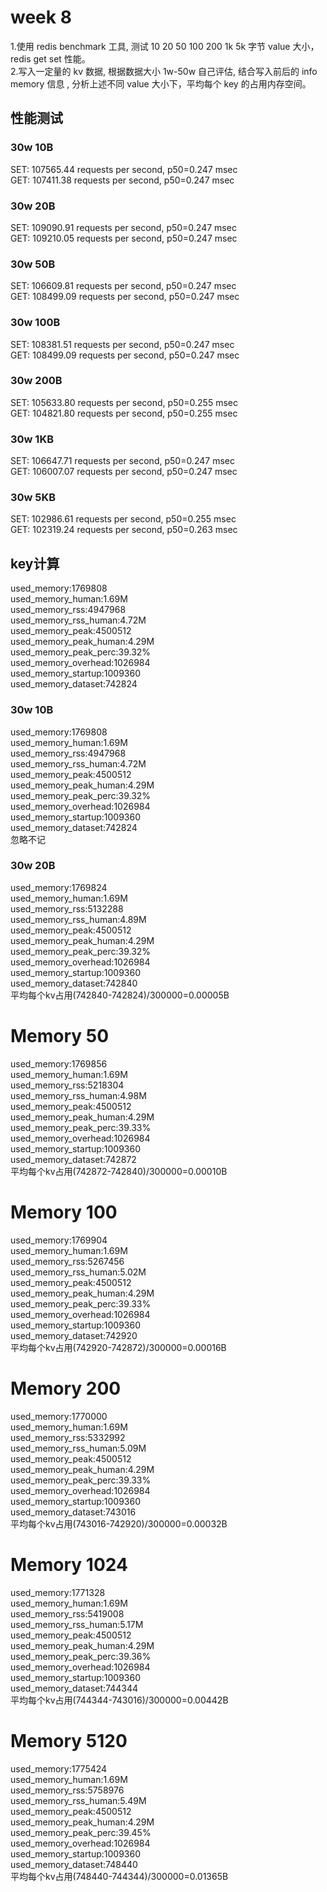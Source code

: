 # week 8
1.使用 redis benchmark 工具, 测试 10 20 50 100 200 1k 5k 字节 value 大小，redis get set 性能。  
2.写入一定量的 kv 数据, 根据数据大小 1w-50w 自己评估, 结合写入前后的 info memory 信息  , 分析上述不同 value 大小下，平均每个 key 的占用内存空间。
## 性能测试
### 30w 10B
SET: 107565.44 requests per second, p50=0.247 msec  
GET: 107411.38 requests per second, p50=0.247 msec
### 30w 20B
SET: 109090.91 requests per second, p50=0.247 msec  
GET: 109210.05 requests per second, p50=0.247 msec
### 30w 50B
SET: 106609.81 requests per second, p50=0.247 msec  
GET: 108499.09 requests per second, p50=0.247 msec
### 30w 100B
SET: 108381.51 requests per second, p50=0.247 msec  
GET: 108499.09 requests per second, p50=0.247 msec
### 30w 200B
SET: 105633.80 requests per second, p50=0.255 msec  
GET: 104821.80 requests per second, p50=0.255 msec
### 30w 1KB
SET: 106647.71 requests per second, p50=0.247 msec  
GET: 106007.07 requests per second, p50=0.247 msec
### 30w 5KB
SET: 102986.61 requests per second, p50=0.255 msec  
GET: 102319.24 requests per second, p50=0.263 msec
## key计算
used_memory:1769808  
used_memory_human:1.69M  
used_memory_rss:4947968  
used_memory_rss_human:4.72M  
used_memory_peak:4500512  
used_memory_peak_human:4.29M  
used_memory_peak_perc:39.32%  
used_memory_overhead:1026984  
used_memory_startup:1009360  
used_memory_dataset:742824

### 30w 10B
used_memory:1769808  
used_memory_human:1.69M  
used_memory_rss:4947968  
used_memory_rss_human:4.72M  
used_memory_peak:4500512  
used_memory_peak_human:4.29M  
used_memory_peak_perc:39.32%  
used_memory_overhead:1026984  
used_memory_startup:1009360  
used_memory_dataset:742824  
忽略不记
### 30w 20B
used_memory:1769824  
used_memory_human:1.69M  
used_memory_rss:5132288  
used_memory_rss_human:4.89M  
used_memory_peak:4500512  
used_memory_peak_human:4.29M  
used_memory_peak_perc:39.32%  
used_memory_overhead:1026984  
used_memory_startup:1009360  
used_memory_dataset:742840  
平均每个kv占用(742840-742824)/300000=0.00005B  
# Memory 50
used_memory:1769856  
used_memory_human:1.69M  
used_memory_rss:5218304  
used_memory_rss_human:4.98M  
used_memory_peak:4500512  
used_memory_peak_human:4.29M  
used_memory_peak_perc:39.33%  
used_memory_overhead:1026984  
used_memory_startup:1009360  
used_memory_dataset:742872  
平均每个kv占用(742872-742840)/300000=0.00010B  
# Memory 100
used_memory:1769904  
used_memory_human:1.69M  
used_memory_rss:5267456  
used_memory_rss_human:5.02M  
used_memory_peak:4500512  
used_memory_peak_human:4.29M  
used_memory_peak_perc:39.33%  
used_memory_overhead:1026984  
used_memory_startup:1009360  
used_memory_dataset:742920  
平均每个kv占用(742920-742872)/300000=0.00016B  
# Memory 200
used_memory:1770000  
used_memory_human:1.69M  
used_memory_rss:5332992  
used_memory_rss_human:5.09M  
used_memory_peak:4500512  
used_memory_peak_human:4.29M  
used_memory_peak_perc:39.33%  
used_memory_overhead:1026984  
used_memory_startup:1009360  
used_memory_dataset:743016  
平均每个kv占用(743016-742920)/300000=0.00032B
# Memory 1024
used_memory:1771328  
used_memory_human:1.69M  
used_memory_rss:5419008  
used_memory_rss_human:5.17M  
used_memory_peak:4500512  
used_memory_peak_human:4.29M  
used_memory_peak_perc:39.36%  
used_memory_overhead:1026984  
used_memory_startup:1009360  
used_memory_dataset:744344  
平均每个kv占用(744344-743016)/300000=0.00442B  
# Memory 5120
used_memory:1775424  
used_memory_human:1.69M  
used_memory_rss:5758976  
used_memory_rss_human:5.49M  
used_memory_peak:4500512  
used_memory_peak_human:4.29M  
used_memory_peak_perc:39.45%  
used_memory_overhead:1026984  
used_memory_startup:1009360  
used_memory_dataset:748440  
平均每个kv占用(748440-744344)/300000=0.01365B  